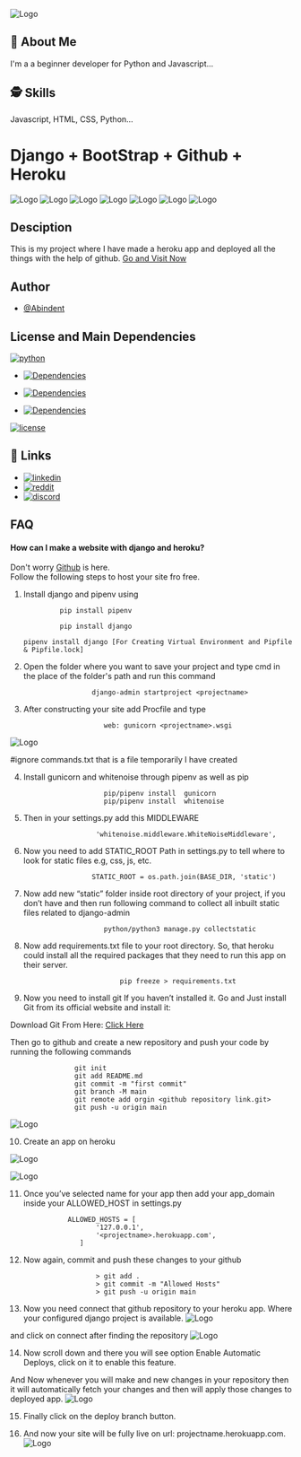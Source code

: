  ![Logo](https://i.imgur.com/orfhf4u.png?1) 

    
## 🚀 About Me
I'm a a beginner developer for Python and Javascript...

  
## 🕵️‍ Skills
Javascript, HTML, CSS, Python...

  
# Django + BootStrap + Github + Heroku
![Logo](https://emojis.slackmojis.com/emojis/images/1483054030/1541/django.png)  ![Logo](https://emojis.slackmojis.com/emojis/images/1470681426/745/plus.png)  ![Logo](https://emojis.slackmojis.com/emojis/images/1483053257/1538/bootstrap.png)  ![Logo](https://emojis.slackmojis.com/emojis/images/1470681426/745/plus.png)  ![Logo](https://emojis.slackmojis.com/emojis/images/1587484871/8712/github.png)  ![Logo](https://emojis.slackmojis.com/emojis/images/1470681426/745/plus.png)  ![Logo](https://emojis.slackmojis.com/emojis/images/1465929657/511/heroku.png)

## Desciption
This is my project where I have made a heroku app and deployed all the things with the help of github.
            [Go and Visit Now](https://dankersalewebsite.herokuapp.com)
            
## Author

- [@Abindent](https://www.github.com/abindent)

  
## License and Main Dependencies


[![python](https://img.shields.io/github/pipenv/locked/python-version/Think-With-Us/django)](https://python.org)

- [![Dependencies](https://img.shields.io/static/v1?label=main-dependencies&message=django&color=green)](https://www.djangoproject.com/)

- [![Dependencies](https://img.shields.io/static/v1?label=main-dependencies&message=django-heroku&color=green)](https://pypi.org/project/django-heroku/)

- [![Dependencies](https://img.shields.io/static/v1?label=main-dependencies&message=gunicorn&color=green)](https://gunicorn.org/)

[![license](https://img.shields.io/static/v1?label=License&message=Github&color=blue)](https://github.com/Think-With-Us/django.git)

  
## 🔗 Links

- [![linkedin](https://img.shields.io/badge/linkedin-0A66C2?style=for-the-badge&logo=linkedin&logoColor=white)](https://www.linkedin.com/in/sinchan-maitra-22a303217/)
- [![reddit](https://img.shields.io/reddit/subreddit-subscribers/Abindent?style=social)](https://reddit.com/r/Abindent)
- [![discord](https://img.shields.io/discord/843750265554206740)](https://discord.com/invite/dFW3gG7gPy) 
  
## FAQ

#### How can I make a website with django and heroku?
 
Don't worry [Github](https://github.com) is here.         
Follow the following steps to host your site fro free.
1) Install django and pipenv using
   
                pip install pipenv
    
                pip install django
                
       pipenv install django [For Creating Virtual Environment and Pipfile & Pipfile.lock]


2) Open the folder where you want to save your project and type cmd in the place of the folder's path and run this command
      
                        django-admin startproject <projectname>

3) After constructing your site add Procfile and type 

                           web: gunicorn <projectname>.wsgi 
![Logo](https://i.imgur.com/ggaGGBu.jpg)

 #ignore commands.txt that is a file temporarily I have created


4) Install gunicorn and whitenoise through pipenv as well as pip
              
                           pip/pipenv install  gunicorn   
                           pip/pipenv install  whitenoise
5) Then in your settings.py add this MIDDLEWARE

                         'whitenoise.middleware.WhiteNoiseMiddleware',       

6) Now you need to add STATIC_ROOT Path in settings.py to tell where to look for static files e.g, css, js, etc.
  
                        STATIC_ROOT = os.path.join(BASE_DIR, 'static')
7) Now add new “static” folder inside root directory of your project, if you don’t have and then run following command to collect all inbuilt static files related to django-admin
   
                           python/python3 manage.py collectstatic
8) Now add requirements.txt file to your root directory. So, that heroku could install all the required packages that they need to run this app on their server.
  
                               pip freeze > requirements.txt
            

9) Now you need to install git If you haven’t installed it. Go and Just install Git from its official website and install it:

Download Git From Here: [Click Here](https://git-scm.com/downloads)

Then go to github and create a new repository and push your code by running the following commands

                    git init
                    git add README.md
                    git commit -m "first commit"
                    git branch -M main
                    git remote add orgin <github repository link.git>
                    git push -u origin main

![Logo](https://i.imgur.com/qfBhht5.jpg)   

10) Create an app on heroku

![Logo](https://i.imgur.com/Hm37ITX.jpg)

![Logo](https://i.imgur.com/HML7ZzB.jpg)

11) Once you’ve selected name for your app then add your app_domain inside your ALLOWED_HOST in settings.py

                   ALLOWED_HOSTS = [
                          '127.0.0.1',
                          '<projectname>.herokuapp.com',
                      ]
12) Now again, commit and push these changes to your github

                          > git add .
                          > git commit -m "Allowed Hosts"
                          > git push -u origin main

13) Now you need connect that github repository to your heroku app. Where your configured django project is available.
![Logo](https://i.imgur.com/QTPKLP5.jpg) 

and click on connect after finding the repository
![Logo](https://i.imgur.com/Mnu11JG.jpg)                          
                   
14) Now scroll down and there you will see option Enable Automatic Deploys, click on it to enable this feature.

And Now whenever you will make and new changes in your repository then it will automatically fetch your changes and then will apply those changes to deployed app.
![Logo](https://i.imgur.com/yPulo8u.jpg)       

15) Finally click on the deploy branch button.

16) And now your site will be fully live on url: projectname.herokuapp.com.
![Logo](https://i.imgur.com/5Jx2Qjk.gif)


